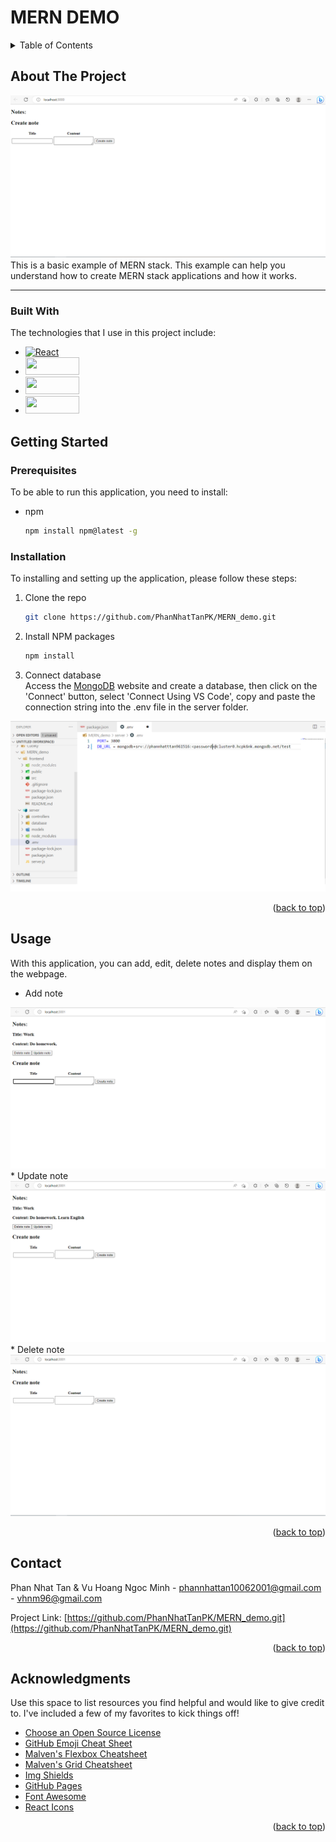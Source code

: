 <h1> MERN DEMO </h1>
<!-- TABLE OF CONTENTS -->
<details>
  <summary>Table of Contents</summary>
  <ol>
    <li>
      <a href="#about-the-project">About The Project</a>
      <ul>
        <li><a href="#built-with">Built With</a></li>
      </ul>
    </li>
    <li>
      <a href="#getting-started">Getting Started</a>
      <ul>
        <li><a href="#prerequisites">Prerequisites</a></li>
        <li><a href="#installation">Installation</a></li>
      </ul>
    </li>
    <li><a href="#usage">Usage</a></li>
    <li><a href="#contact">Contact</a></li>
    <li><a href="#acknowledgments">Acknowledgments</a></li>
  </ol>
</details>

<!-- ABOUT THE PROJECT -->
## About The Project

<img src="./frontend/public/Untitled.png"> <br>
This is a basic example of MERN stack. This example can help you understand how to create MERN stack applications and how it works. <br>
<hr>

### Built With

The technologies that I use in this project include:
* [![React][React.js]][React-url]
* <a href="https://expressjs.com/"> <img src="https://th.bing.com/th/id/R.8f781eba490bb2e95ede73a179667bee?rik=CsanGEl1fyQ1QA&pid=ImgRaw&r=0" width="86" height="28" > </a>
* <a href="https://nodejs.org/en"> <img src="https://th.bing.com/th/id/R.0be41b7498b552e5999a46465c42541e?rik=eH1b31zMRDv9WQ&riu=http%3a%2f%2fabirtone.com%2fstatic%2fimages%2fcourses%2fnodejs.png&ehk=i2oDRHZPLkpcEo6sWjFp4kB3ksBD00kt%2frV6TvKqHkM%3d&risl=&pid=ImgRaw&r=0" width="86" height="28" > </a>
* <a href="https://www.mongodb.com/"> <img src="https://webimages.mongodb.com/_com_assets/cms/kuyjf3vea2hg34taa-horizontal_default_slate_blue.svg?auto=format%252Ccompress" width="86" height="28" > </a>

<!-- GETTING STARTED -->
## Getting Started

### Prerequisites
To be able to run this application, you need to install:
* npm
  ```sh
  npm install npm@latest -g
  ```
### Installation
To installing and setting up the application, please follow these steps:
1. Clone the repo
   ```sh
   git clone https://github.com/PhanNhatTanPK/MERN_demo.git
   ```
3. Install NPM packages
   ```sh
   npm install
   ```
4. Connect database <br>
  Access the <a href="https://www.mongodb.com/">MongoDB</a> website and create a database,  then click on the 'Connect' button, select 'Connect Using VS Code', copy and paste the connection string into the .env file in the server folder.
  <img src="./frontend/public/Untitled1.png">
<p align="right">(<a href="#readme-top">back to top</a>)</p>

<!-- USAGE EXAMPLES -->
## Usage

With this application, you can add, edit, delete notes and display them on the webpage. <br>
* Add note
 <img src="./frontend/public/1.png">
* Update note
 <img src="./frontend/public/2.png">
* Delete note
 <img src="./frontend/public/3.png">
<p align="right">(<a href="#readme-top">back to top</a>)</p>

<!-- CONTACT -->
## Contact

Phan Nhat Tan & Vu Hoang Ngoc Minh - phannhattan10062001@gmail.com - vhnm96@gmail.com

Project Link: [https://github.com/PhanNhatTanPK/MERN_demo.git](https://github.com/PhanNhatTanPK/MERN_demo.git)

<p align="right">(<a href="#readme-top">back to top</a>)</p>

<!-- ACKNOWLEDGMENTS -->
## Acknowledgments

Use this space to list resources you find helpful and would like to give credit to. I've included a few of my favorites to kick things off!

* [Choose an Open Source License](https://choosealicense.com)
* [GitHub Emoji Cheat Sheet](https://www.webpagefx.com/tools/emoji-cheat-sheet)
* [Malven's Flexbox Cheatsheet](https://flexbox.malven.co/)
* [Malven's Grid Cheatsheet](https://grid.malven.co/)
* [Img Shields](https://shields.io)
* [GitHub Pages](https://pages.github.com)
* [Font Awesome](https://fontawesome.com)
* [React Icons](https://react-icons.github.io/react-icons/search)

<p align="right">(<a href="#readme-top">back to top</a>)</p>

[React.js]: https://img.shields.io/badge/React-20232A?style=for-the-badge&logo=react&logoColor=61DAFB
[React-url]: https://reactjs.org/
